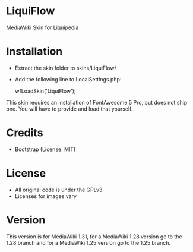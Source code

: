 LiquiFlow
=========
MediaWiki Skin for Liquipedia

Installation
============
* Extract the skin folder to skins/LiquiFlow/
* Add the following line to LocalSettings.php:

	wfLoadSkin('LiquiFlow');

This skin requires an installation of FontAwesome 5 Pro, but does not ship one. You will have to provide and load that yourself.

Credits
=======
* Bootstrap (License: MIT)

License
=======
* All original code is under the GPLv3
* Licenses for images vary

Version
=======
This version is for MediaWiki 1.31, for a MediaWiki 1.28 version go to the 1.28 branch and for a MediaWiki 1.25 version go to the 1.25 branch.
